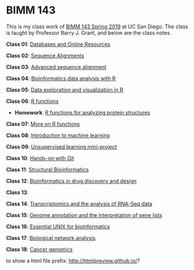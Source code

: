 # BIMM 143

This is my class work of [BIMM 143 Spring 2019](https://bioboot.github.io/bimm143_S19/) at UC San Diego. The class is taught by Professor Barry J. Grant, and below are the class notes.

**Class 01**: 
[Databases and Online Resources](http://htmlpreview.github.io/?https://github.com/yiiif/BIMM143/blob/master/class01/class01.html)

**Class 02**: 
[Sequence Alignments](http://htmlpreview.github.io/?https://github.com/yiiif/BIMM143/blob/master/class02/class02.html)

**Class 03**: 
[Advanced sequence alignment](http://htmlpreview.github.io/?https://github.com/yiiif/BIMM143/blob/master/class03/class03.html)

**Class 04**: 
[Bioinformatics data analysis with R](http://htmlpreview.github.io/?https://github.com/yiiif/BIMM143/blob/master/class04/class04.html)

**Class 05**: 
[Data exploration and visualization in R](http://htmlpreview.github.io/?https://github.com/yiiif/BIMM143/blob/master/class05/class05.html)

**Class 06**: 
[R functions](http://htmlpreview.github.io/?https://github.com/yiiif/BIMM143/blob/master/class06/class06.html)
- **Homework**: [R functions for analyzing protein structures](http://htmlpreview.github.io/?https://github.com/yiiif/BIMM143/blob/master/class06/homework06.html)

**Class 07**: 
[More on R functions](http://htmlpreview.github.io/?https://github.com/yiiif/BIMM143/blob/master/class07/class07.html)

**Class 08**: 
[Introduction to machine learning](http://htmlpreview.github.io/?https://github.com/yiiif/BIMM143/blob/master/class08/class08.html)

**Class 09**: 
[Unsupervised learning mini-project](http://htmlpreview.github.io/?https://github.com/yiiif/BIMM143/blob/master/class09/class09.html)

**Class 10**: 
[Hands-on with Git](http://htmlpreview.github.io/?https://github.com/yiiif/BIMM143/blob/master/class10/class10.html)

**Class 11**: 
[Structural Bioinformatics](https://github.com/yiiif/BIMM143/blob/master/class11/class11.md)

**Class 12**: 
[Bioinformatics in drug discovery and design](https://github.com/yiiif/BIMM143/blob/master/class12/class12.md)

**Class 13**:

**Class 14**: 
[Transcriptomics and the analysis of RNA-Seq data](https://github.com/yiiif/BIMM143/blob/master/class14/class14.md)

**Class 15**: 
[Genome annotation and the interpretation of gene lists](https://github.com/yiiif/BIMM143/blob/master/class15/class15.md)

**Class 16**: 
[Essential UNIX for bioinformatics](https://github.com/yiiif/BIMM143/blob/master/class16/class16.md)

**Class 17**: 
[Biological network analysis](https://github.com/yiiif/BIMM143/blob/master/class17/class17.md)

**Class 18**: 
[Cancer genomics](https://github.com/yiiif/BIMM143/blob/master/class18/class18.md)

to show a html file prefix: http://htmlpreview.github.io/?
